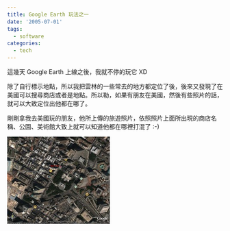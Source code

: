 ```yaml
---
title: Google Earth 玩法之一
date: '2005-07-01'
tags:
  - software
categories:
  - tech
---
```

這幾天 Google Earth 上線之後，我就不停的玩它 XD  
  
除了自行標示地點，所以我把雲林的一些常去的地方都定位了後，後來又發現了在美國可以搜尋商店或者是地點。所以勒，如果有朋友在美國，然後有些照片的話，就可以大致定位出他都在哪了。  
  
剛剛拿我去美國玩的朋友，他所上傳的旅遊照片，依照照片上面所出現的商店名稱、公園、美術館大致上就可以知道他都在哪裡打混了 :-)  
  
  
[![朋友在美國的活動範圍](images/0.jpg)](http://www.flickr.com/photos/yurenju/22953764/ "Photo Sharing")